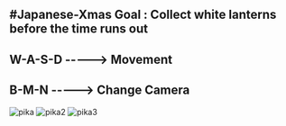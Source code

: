 #Japanese-Xmas
Goal : Collect white lanterns before the time runs out
-------------------------
W-A-S-D -----> Movement
-------------------------
B-M-N -----> Change Camera
-------------------------

![pika](https://user-images.githubusercontent.com/41762572/156862996-1a209a02-cb35-4cbf-a7cb-99f1ae0a3852.PNG)
![pika2](https://user-images.githubusercontent.com/41762572/156863002-f020e6b3-884f-4691-b731-800d6c691282.PNG)
![pika3](https://user-images.githubusercontent.com/41762572/156863006-f047b6b1-2564-4fcc-a2c4-b20239a35ae6.PNG)
